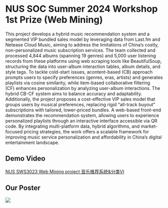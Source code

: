 # NUS SOC Summer 2024 Workshop 1st Prize (Web Mining)

This project develops a hybrid music recommendation system and a segmented VIP bundled sales model by leveraging data from ​Last.fm and ​Netease Cloud Music, aiming to address the limitations of China’s costly, non-personalized music subscription services. 
The team collected and processed 4,844 albums (spanning 19 genres) and 5,000 user listening records from these platforms using web scraping tools like BeautifulSoup, structuring the data into user-album interaction tables, album details, and style tags. 
To tackle cold-start issues, a ​content-based (CB) approach prompts users to specify preferences (genres, eras, artists) and generates playlists via cosine similarity, while ​item-based collaborative filtering (CF) enhances personalization by analyzing user-album interactions. 
The hybrid CB-CF system aims to balance accuracy and adaptability. 
Additionally, the project proposes a cost-effective VIP sales model that groups users by musical preferences, replacing rigid “all-track buyout” subscriptions with tailored, lower-priced bundles. 
A web-based front-end demonstrates the recommendation system, allowing users to experience personalized playlists through an interactive interface accessible via QR code. 
By integrating multi-platform data, hybrid algorithms, and market-focused pricing strategies, the work offers a scalable framework for improving music service personalization and affordability in China’s digital entertainment landscape.

## Demo Video

[NUS SWS3023 Web Mining project 音乐推荐系统&分类VI](https://www.bilibili.com/video/BV1rNvYeGE2G/?buvid=Y54A46580D7AC43E4A118D1E6BA2767F51D3&from_spmid=dt.space-dt.video.0&is_story_h5=false&mid=WgXk8XLlrhLOh8LxdRof0g%3D%3D&plat_id=116&share_from=ugc&share_medium=iphone&share_plat=ios&share_session_id=AB63A367-1945-4DB3-A46D-E1A51F84708F&share_source=COPY&share_tag=s_i&spmid=united.player-video-detail.0.0&timestamp=1740105284&unique_k=JFaRiMR&up_id=51771579&vd_source=b2d0b0aeed1ef4af8c89433d521bc0fb)

## Our Poster

![](https://github.com/Jackychenji/SWS3023_WebMining_G6_2024/blob/main/Posteter.jpg)
